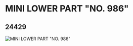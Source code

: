 # MINI LOWER PART "NO. 986"
## 24429
![MINI LOWER PART "NO. 986"](https://lc-www-live-s.legocdn.com/media/bricks/5/2/6132683.jpg)